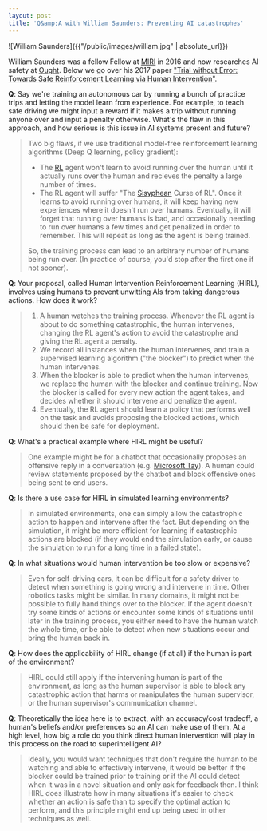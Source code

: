 ```yaml
---
layout: post
title: 'Q&amp;A with William Saunders: Preventing AI catastrophes'
---
```


![William Saunders]({{"/public/images/william.jpg" | absolute_url}})

William Saunders was a fellow Fellow at [MIRI](https://intelligence.org/) in
2016 and now researches AI safety at [Ought](https://ought.org/).
Below we go over his 2017 paper
["Trial without Error: Towards Safe Reinforcement Learning via Human
Intervention"](https://arxiv.org/pdf/1707.05173.pdf).

**Q**:
Say we're training an autonomous car by running a bunch of practice trips and
letting the model learn from experience. For example, to teach safe driving we
might input a reward if it makes a trip without running anyone over and input a
penalty otherwise. What's the flaw in this approach, and how serious is this
issue in AI systems present and future?

> Two big flaws, if we use traditional model-free reinforcement learning
> algorithms (Deep Q learning, policy gradient):
>
>    - The [RL](https://en.wikipedia.org/wiki/Reinforcement_learning) agent won't learn to avoid running over the human until it
>      actually runs over the human and recieves the penalty a large number of
>      times.
>    - The RL agent will suffer "The [Sisyphean](https://en.wikipedia.org/wiki/Sisyphus) Curse of RL". Once it learns
>    to avoid running over humans, it will keep having new experiences where it
>    doesn't run over humans. Eventually, it will forget that running over
>    humans is bad, and occasionally needing to run over humans a few times and
>    get penalized in order to remember. This will repeat as long as the agent
>    is being trained.
>
> So, the training process can lead to an arbitrary number of humans being
> run over. (In practice of course, you'd stop after the first one if not
> sooner).

**Q**:
Your proposal, called Human Intervention Reinforcement Learning (HIRL),
involves using humans to prevent unwitting AIs from taking dangerous
actions.
How does it work?

> 1. A human watches the training process. Whenever the RL agent is about to
> do something catastrophic, the human intervenes, changing the RL agent's
> action to avoid the catastrophe and giving the RL agent a penalty.
> 2. We record all instances when the human intervenes, and train a
> supervised learning algorithm ("the blocker") to predict when the human
> intervenes.
> 3. When the blocker is able to predict when the human intervenes, we
> replace the human with the blocker and continue training. Now the blocker
> is called for every new action the agent takes, and decides whether it
> should intervene and penalize the agent.
> 4. Eventually, the RL agent should learn a policy that performs well on the
> task and avoids proposing the blocked actions, which should then be safe
> for deployment.

**Q**:
What's a practical example where HIRL might be useful?

> One example might be for a chatbot that occasionally proposes an offensive
> reply in a conversation (e.g. [Microsoft Tay](https://en.wikipedia.org/wiki/Tay_(bot))). A human could review
> statements proposed by the chatbot and block offensive ones being sent to
> end users.

**Q**:
Is there a use case for HIRL in simulated learning environments?

> In simulated environments, one can simply allow the catastrophic action to
> happen and intervene after the fact. But depending on the simulation, it
> might be more efficient for learning if catastrophic actions are blocked
> (if they would end the simulation early, or cause the simulation to run for
> a long time in a failed state).

**Q**:
In what situations would human intervention be too slow or expensive?

> Even for self-driving cars, it can be difficult for a safety driver to
> detect when something is going wrong and intervene in time. Other robotics
> tasks might be similar.
> In many domains, it might not be possible to fully hand things over to the
> blocker. If the agent doesn't try some kinds of actions or encounter some
> kinds of situations until later in the training process, you either need to
> have the human watch the whole time, or be able to detect when new
> situations occur and bring the human back in.

**Q**:
How does the applicability of HIRL change (if at all) if the human is part of
the environment?

> HIRL could still apply if the intervening human is part of the
> environment, as long as the human supervisor is able to block any
> catastrophic action that harms or manipulates the human supervisor, or the
> human supervisor's communication channel.

**Q**:
Theoretically the idea here is to extract, with an accuracy/cost tradeoff, a
human's beliefs and/or preferences so an AI can make use of them. At a high
level, how big a role do you think direct human intervention will play in this
process on the road to superintelligent AI?

> Ideally, you would want techniques that don't require the human to be
> watching and able to effectively intervene, it would be better if the
> blocker could be trained prior to training or if the AI could detect when
> it was in a novel situation and only ask for feedback then. I think
> HIRL does illustrate how in many situations it's easier to check whether an
> action is safe than to specify the optimal action to perform, and this
> principle might end up being used in other techniques as well.

